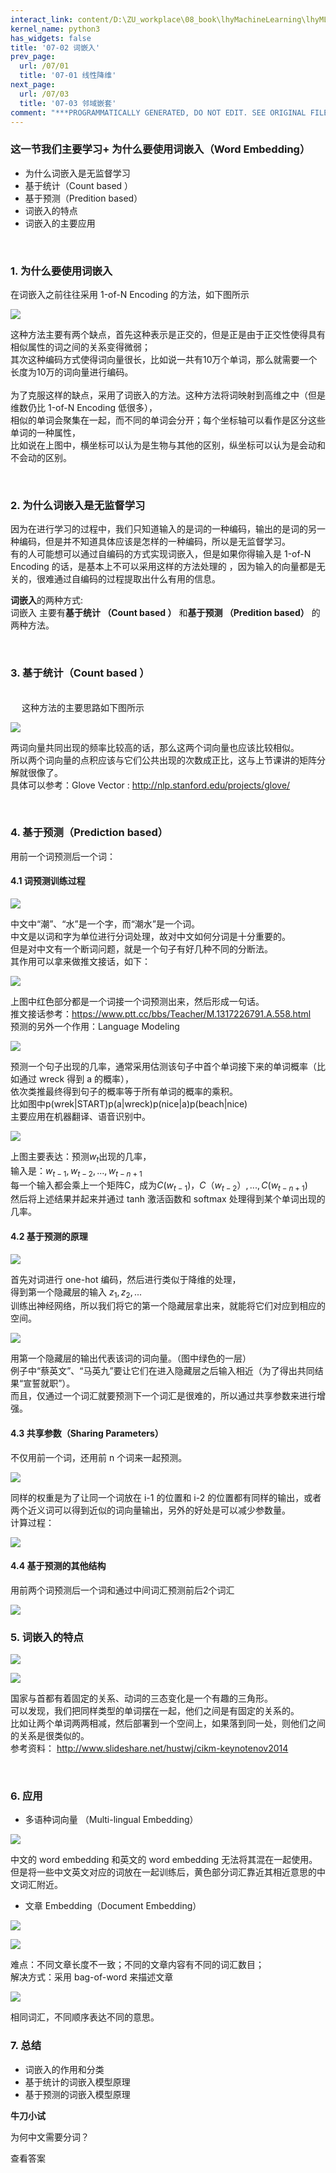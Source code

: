 ```yaml
---
interact_link: content/D:\ZU_workplace\08_book\lhyMachineLearning\lhyML\content\07/02.ipynb
kernel_name: python3
has_widgets: false
title: '07-02 词嵌入'
prev_page:
  url: /07/01
  title: '07-01 线性降维'
next_page:
  url: /07/03
  title: '07-03 邻域嵌套'
comment: "***PROGRAMMATICALLY GENERATED, DO NOT EDIT. SEE ORIGINAL FILES IN /content***"
---
```


### 这一节我们主要学习+ 为什么要使用词嵌入（Word Embedding）
+ 为什么词嵌入是无监督学习
+ 基于统计（Count based ）
+ 基于预测（Predition based）
+ 词嵌入的特点
+ 词嵌入的主要应用

<br>

### 1. 为什么要使用词嵌入




在词嵌入之前往往采用 1-of-N Encoding 的方法，如下图所示 <br>

![](http://imgbed.momodel.cn/25_1_ul_we.png)

这种方法主要有两个缺点，首先这种表示是正交的，但是正是由于正交性使得具有相似属性的词之间的关系变得微弱；<br>
其次这种编码方式使得词向量很长，比如说一共有10万个单词，那么就需要一个长度为10万的词向量进行编码。<br>
<br>
为了克服这样的缺点，采用了词嵌入的方法。这种方法将词映射到高维之中（但是维数仍比 1-of-N Encoding 低很多），<br>
相似的单词会聚集在一起，而不同的单词会分开；每个坐标轴可以看作是区分这些单词的一种属性，<br>
比如说在上图中，横坐标可以认为是生物与其他的区别，纵坐标可以认为是会动和不会动的区别。<br>


<br>

### 2. 为什么词嵌入是无监督学习



因为在进行学习的过程中，我们只知道输入的是词的一种编码，输出的是词的另一种编码，但是并不知道具体应该是怎样的一种编码，所以是无监督学习。<br> 
有的人可能想可以通过自编码的方式实现词嵌入，但是如果你得输入是 1-of-N Encoding 的话，是基本上不可以采用这样的方法处理的 ，因为输入的向量都是无关的，很难通过自编码的过程提取出什么有用的信息。<br>


**词嵌入**的两种方式:<br>
词嵌入 主要有**基于统计 （Count based ）** 和**基于预测 （Predition based）** 的两种方法。

<br>

### 3. 基于统计（Count based ）<br>
<br> 
这种方法的主要思路如下图所示 

![](http://imgbed.momodel.cn/25_2_ul_we.png)

两词向量共同出现的频率比较高的话，那么这两个词向量也应该比较相似。<br>
所以两个词向量的点积应该与它们公共出现的次数成正比，这与上节课讲的矩阵分解就很像了。<br>
具体可以参考：Glove Vector : http://nlp.stanford.edu/projects/glove/<br>

<br>

### 4. 基于预测（Prediction based）
用前一个词预测后一个词：

#### 4.1 词预测训练过程




![](http://imgbed.momodel.cn/25_3_ul_we.png)

中文中“潮”、“水”是一个字，而“潮水”是一个词。<br>
中文是以词和字为单位进行分词处理，故对中文如何分词是十分重要的。<br>
但是对中文有一个断词问题，就是一个句子有好几种不同的分断法。<br>
其作用可以拿来做推文接话，如下：

![](http://imgbed.momodel.cn/25_4_ul_we.png)

上图中红色部分都是一个词接一个词预测出来，然后形成一句话。<br>
推文接话参考：https://www.ptt.cc/bbs/Teacher/M.1317226791.A.558.html<br>
预测的另外一个作用：Language Modeling<br>

![](http://imgbed.momodel.cn/25_5_ul_we.png)

预测一个句子出现的几率，通常采用估测该句子中首个单词接下来的单词概率（比如通过 wreck 得到 a 的概率），<br>
依次类推最终得到句子的概率等于所有单词的概率的乘积。<br>
比如图中p(wrek|START)p(a|wreck)p(nice|a)p(beach|nice)<br>
主要应用在机器翻译、语音识别中。<br>

![](http://imgbed.momodel.cn/25_6_ul_we.png)

 上图主要表达：预测$w_t$出现的几率，<br>
    输入是：$w_{t-1},w_{t-2},...,w_{t-n+1}$<br>
   每一个输入都会乘上一个矩阵C，成为$C(w_{t-1})，C（w_{t-2}）,...,C(w_{t-n+1})$<br>
   然后将上述结果并起来并通过 tanh 激活函数和 softmax 处理得到某个单词出现的几率。<br>

#### 4.2 基于预测的原理



![](http://imgbed.momodel.cn/25_7_ul_we.png)

首先对词进行 one-hot 编码，然后进行类似于降维的处理，<br>
得到第一个隐藏层的输入 $z_1,z_2,...$<br>
训练出神经网络，所以我们将它的第一个隐藏层拿出来，就能将它们对应到相应的空间。<br>


![](http://imgbed.momodel.cn/25_8_ul_we.png)

用第一个隐藏层的输出代表该词的词向量。（图中绿色的一层）<br>
例子中“蔡英文”、“马英九”要让它们在进入隐藏层之后输入相近（为了得出共同结果“宣誓就职”）。<br>
而且，仅通过一个词汇就要预测下一个词汇是很难的，所以通过共享参数来进行增强。<br>

#### 4.3 共享参数（Sharing Parameters）


不仅用前一个词，还用前 n 个词来一起预测。

![](http://imgbed.momodel.cn/25_9_ul_we.png)

同样的权重是为了让同一个词放在 i-1 的位置和 i-2 的位置都有同样的输出，或者两个近义词可以得到近似的词向量输出，另外的好处是可以减少参数量。 <br>
计算过程：

![](http://imgbed.momodel.cn/25_10_ul_we.png)

#### 4.4 基于预测的其他结构



用前两个词预测后一个词和通过中间词汇预测前后2个词汇

![](http://imgbed.momodel.cn/25_11_ul_we.png)

### 5. 词嵌入的特点


![](http://imgbed.momodel.cn/25_12_ul_we.png)

![](http://imgbed.momodel.cn/25_13_ul_we.png)

国家与首都有着固定的关系、动词的三态变化是一个有趣的三角形。<br>
可以发现，我们把同样类型的单词摆在一起，他们之间是有固定的关系的。<br>
比如让两个单词两两相减，然后部署到一个空间上，如果落到同一处，则他们之间的关系是很类似的。<br>
参考资料： http://www.slideshare.net/hustwj/cikm-keynotenov2014

<br>

### 6. 应用



+ 多语种词向量 （Multi-lingual Embedding）

![](http://imgbed.momodel.cn/25_14_ul_we.png)

中文的 word embedding 和英文的 word embedding 无法将其混在一起使用。<br>
但是将一些中文英文对应的词放在一起训练后，黄色部分词汇靠近其相近意思的中文词汇附近。

+ 文章 Embedding（Document Embedding）

![](http://imgbed.momodel.cn/25_15_ul_we.png)

![](http://imgbed.momodel.cn/25_16_ul_we.png)

难点：不同文章长度不一致；不同的文章内容有不同的词汇数目；<br>
解决方式：采用 bag-of-word 来描述文章

![](http://imgbed.momodel.cn/25_17_ul_we.png)

相同词汇，不同顺序表达不同的意思。

### 7. 总结
+ 词嵌入的作用和分类
+ 基于统计的词嵌入模型原理
+ 基于预测的词嵌入模型原理

**牛刀小试**

为何中文需要分词？


<span class='md-hint-alone-link pop 0'>查看答案</span>
